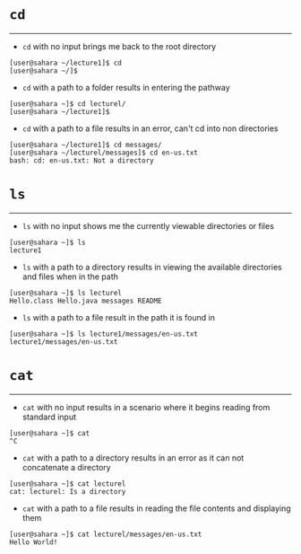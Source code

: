 # **`cd`**
---
* `cd` with no input brings me back to the root directory
```
[user@sahara ~/lecture1]$ cd
[user@sahara ~/]$
```
* `cd` with a path to a folder results in entering the pathway
```
[user@sahara ~]$ cd lecturel/
[user@sahara ~/lecture1]$
```
* `cd` with a path to a file results in an error, can't cd into non directories
```
[user@sahara ~/lecture1]$ cd messages/
[user@sahara ~/lecturel/messages]$ cd en-us.txt
bash: cd: en-us.txt: Not a directory
```

# **`ls`**
---
* `ls` with no input shows me the currently viewable directories or files
```
[user@sahara ~]$ ls
lecture1
```
* `ls` with a path to a directory results in viewing the available directories and files when in the path
```
[user@sahara ~]$ ls lecturel
Hello.class Hello.java messages README
```
* `ls` with a path to a file result in the path it is found in
```
[user@sahara ~]$ ls lecture1/messages/en-us.txt
lecture1/messages/en-us.txt
```

# **`cat`**
---
* `cat` with no input results in a scenario where it begins reading from standard input
```
[user@sahara ~]$ cat
^C
```
* `cat` with a path to a directory results in an error as it can not concatenate a directory
```
[user@sahara ~]$ cat lecturel
cat: lecturel: Is a directory
```
* `cat` with a path to a file results in reading the file contents and displaying them
```
[user@sahara ~]$ cat lecturel/messages/en-us.txt
Hello World!
```
